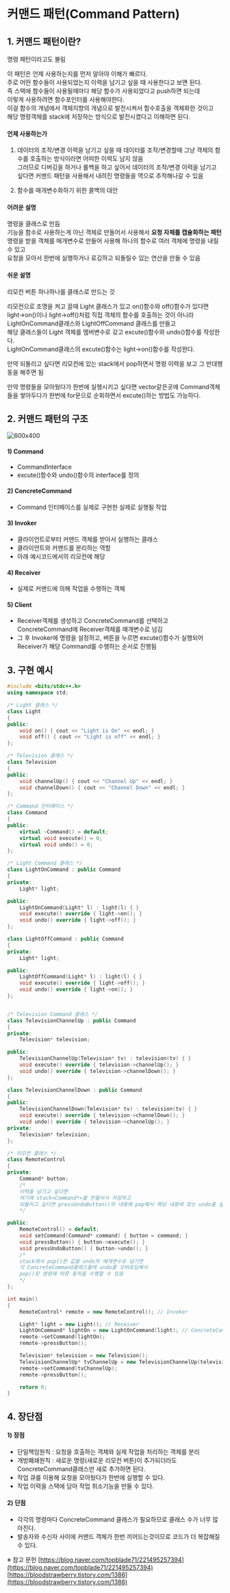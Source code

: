# 커맨드 패턴(Command Pattern)

## 1. 커맨드 패턴이란?  

명령 패턴이라고도 불림  

이 패턴은 언제 사용하는지를 먼저 알아야 이해가 빠르다.  
주로 어떤 함수들이 사용되었는지 이력을 남기고 싶을 때 사용한다고 보면 된다.  
즉 스택에 함수들이 사용될때마다 해당 함수가 사용되었다고 push하면 되는데  
이렇게 사용하려면 함수포인터를 사용해야한다.  
이걸 함수의 개념에서 객체지향의 개념으로 발전시켜서 함수호출을 객체화한 것이고  
해당 명령객체를 stack에 저장하는 방식으로 발전시켰다고 이해하면 된다.  

#### 언제 사용하는가
1) 데이터의 조작/변경 이력을 남기고 싶을 때
	데이터를 조작/변경할때 그냥 객체의 함수를 호출하는 방식이라면 어떠한 이력도 남지 않음  
	그러므로 디버깅을 하거나 롤백을 하고 싶어서 데이터의 조작/변경 이력을 남기고 싶다면 커맨드 패턴을 사용해서 내려진 명령들을 역으로 추적해나갈 수 있음  

2) 함수를 매개변수화하기 위한 콜백의 대안  

#### 어려운 설명
명령을 클래스로 만듬  
기능을 함수로 사용하는게 아닌 객체로 만들어서 사용해서 **요청 자체를 캡슐화하는 패턴**  
명령을 받을 객체를 매개변수로 만들어 사용해 하나의 함수로 여러 객체에 명령을 내릴 수 있고  
요청을 모아서 한번에 실행하거나 로깅하고 되돌릴수 있는 연산을 만들 수 있음  

#### 쉬운 설명
리모컨 버튼 하나하나를 클래스로 만드는 것  

리모컨으로 조명을 켜고 끌때 Light 클래스가 있고 on()함수와 off()함수가 있다면  
light->on()이나 light->off()처럼 직접 객체의 함수를 호출하는 것이 아니라  
LightOnCommand클래스와 LightOffCommand 클래스를 만들고  
해당 클래스들이 Light 객체를 멤버변수로 갖고 excute()함수와 undo()함수를 작성한다.  
LightOnCommand클래스의 excute()함수는 light->on()함수를 작성한다.  

만약 되돌리고 싶다면 리모컨에 있는 stack에서 pop하면서 명령 이력을 보고 그 반대행동을 해주면 됨  

만약 명령들을 모아뒀다가 한번에 실행시키고 싶다면 vector같은곳에 Command객체들을 쌓아두다가 한번에 for문으로 순회하면서 excute()하는 방법도 가능하다.  


## 2. 커맨드 패턴의 구조

![600x400](https://blog.kakaocdn.net/dn/bRtpkE/btsHLqXBo0g/2w5ttHQPNyj21J42lnHiz1/img.gif)

#### 1) Command
- CommandInterface
- excute()함수와 undo()함수의 interface를 정의

#### 2) ConcreteCommand
- Command 인터페이스를 실제로 구현한 실제로 실행될 작업

#### 3) Invoker
- 클라이언트로부터 커맨드 객체를 받아서 실행하는 클래스
- 클라이언트와 커맨드를 분리하는 역할
- 아래 예시코드에서의 리모컨에 해당

#### 4) Receiver
- 실제로 커맨드에 의해 작업을 수행하는 객체

#### 5) Client
- Receiver객체를 생성하고 ConcreteCommand를 선택하고 ConcreteCommand에 Receiver객체를 매개변수로 넘김
- 그 후 Invoker에 명령을 설정하고, 버튼을 누르면 excute()함수가 실행되어 Receiver가 해당 Command를 수행하는 순서로 진행됨


## 3. 구현 예시

```C++
#include <bits/stdc++.h>
using namespace std;

/* Light 클래스 */
class Light
{
public:
	void on() { cout << "Light is On" << endl; }
	void off() { cout << "Light is off" << endl; }
};

/* Television 클래스 */
class Television
{
public:
	void channelUp() { cout << "Channel Up" << endl; }
	void channelDown() { cout << "Channel Down" << endl; }
};

/* Command 인터페이스 */
class Command
{
public:
	virtual ~Command() = default;
	virtual void execute() = 0;
	virtual void undo() = 0;
};

/* Light Command 클래스 */
class LightOnCommand : public Command
{
private:
	Light* light;

public:
	LightOnCommand(Light* l) : light(l) { }
	void execute() override { light->on(); }
	void undo() override { light->off(); }
};

class LightOffCommand : public Command
{
private:
	Light* light;

public:
	LightOffCommand(Light* l) : light(l) { }
	void execute() override { light->off(); }
	void undo() override { light->on(); }
};


/* Television Command 클래스 */
class TelevisionChannelUp : public Command
{
private:
	Television* television;

public:
	TelevisionChannelUp(Television* tv) : television(tv) { }
	void execute() override { television->channelUp(); }
	void undo() override { television->channelDown(); }
};

class TelevisionChannelDown : public Command
{
public:
	TelevisionChannelDown(Television* tv) : television(tv) { }
	void execute() override { television->channelDown(); }
	void undo() override { television->channelUp(); }
private:
	Television* television;
};

/* 리모컨 클래스 */
class RemoteControl
{
private:
	Command* button;
	/*
	이력을 남기고 싶다면
	여기에 stack<Command*>를 만들어서 저장하고
	되돌리고 싶다면 pressUndoButton()의 내용에 pop해서 해당 내용에 맞는 undo를 실행해주면 됨
	*/

public:
	RemoteControl() = default;
	void setCommand(Command* command) { button = command; }
	void pressButton() { button->execute(); }
	void pressUndoButton() { button->undo(); } 
	/*
	stack에서 pop()한 값을 undo의 매개변수로 넘기면
	각 ConcreteCommand클래스들에 undo를 오버로딩해서 
	pop()된 명령에 따른 동작을 수행할 수 있음
	*/
};

int main()
{
	RemoteControl* remote = new RemoteControl(); // Invoker

	Light* light = new Light(); // Receiver
	LightOnCommand* lightOn = new LightOnCommand(light); // ConcreteCommand
	remote->setCommand(lightOn);
	remote->pressButton();

	Television* television = new Television();
	TelevisionChannelUp* tvChannelUp = new TelevisionChannelUp(television);
	remote->setCommand(tvChannelUp);
	remote->pressButton();

	return 0;
}
```


## 4. 장단점

#### 1) 장점
- 단일책임원칙 : 요청을 호출하는 객체와 실제 작업을 처리하는 객체를 분리
- 개방폐쇄원칙 : 새로운 명령(새로운 리모컨 버튼)이 추가되더라도 ConcreteCommand클래스만 새로 추가하면 된다.
- 작업 큐를 이용해 요청을 모아뒀다가 한번에 실행할 수 있다.
- 작업 이력을 스택에 담아 작업 취소기능을 만들 수 있다.

#### 2) 단점
- 각각의 명령마다 ConcreteCommand 클래스가 필요하므로 클래스 수가 너무 많아진다.
- 발송자와 수신자 사이에 커맨드 객체가 한번 끼어드는것이므로 코드가 더 복잡해질 수 있다.






※ 참고 문헌
[https://blog.naver.com/topblade71/221495257394](https://blog.naver.com/topblade71/221495257394)
[https://bloodstrawberry.tistory.com/1386](https://bloodstrawberry.tistory.com/1386)